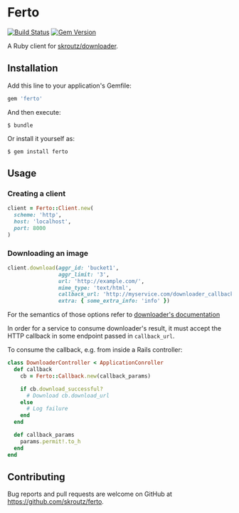 # Ferto

[![Build Status](https://travis-ci.org/skroutz/ferto.svg?branch=master)](https://travis-ci.org/skroutz/ferto)
[![Gem Version](https://badge.fury.io/rb/ferto.svg)](https://badge.fury.io/rb/ferto)

A Ruby client for [skroutz/downloader](https://github.com/skroutz/downloader).

## Installation

Add this line to your application's Gemfile:

```ruby
gem 'ferto'
```

And then execute:

    $ bundle

Or install it yourself as:

    $ gem install ferto

## Usage

### Creating a client

```ruby
client = Ferto::Client.new(
  scheme: 'http',
  host: 'localhost',
  port: 8000
)
```

### Downloading an image

```ruby
client.download(aggr_id: 'bucket1',
                aggr_limit: '3',
                url: 'http://example.com/',
                mime_type: 'text/html',
                callback_url: 'http://myservice.com/downloader_callback',
                extra: { some_extra_info: 'info' })

```

For the semantics of those options refer to [downloader's documentation](https://github.com/skroutz/downloader#endpoints)


In order for a service to consume downloader's result, it must accept the HTTP
callback in some endpoint passed in `callback_url`.

To consume the callback, e.g. from inside a Rails controller:

```ruby
class DownloaderController < ApplicationConroller
  def callback
    cb = Ferto::Callback.new(callback_params)

    if cb.download_successful?
      # Download cb.download_url
    else
      # Log failure
    end
  end

  def callback_params
    params.permit!.to_h
  end
end
```

## Contributing

Bug reports and pull requests are welcome on GitHub at https://github.com/skroutz/ferto.
